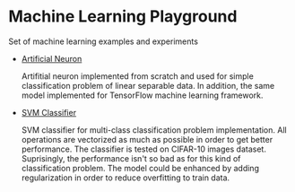 # Machine Learning Playground
Set of machine learning examples and experiments

* [Artificial Neuron](https://github.com/stormy-ua/MachineLearning/blob/master/Artificial%20Neuron/Artificial%20Neuron.ipynb)

  Artifitial neuron implemented from scratch and used for simple classification problem of linear separable data. In addition, the same model implemented for TensorFlow machine learning framework.

* [SVM Classifier](https://github.com/stormy-ua/MachineLearning/blob/master/CIFAR-10/CIFAR-10%20-%20Linear%20Classification.ipynb)

  SVM classifier for multi-class classification problem implementation. All operations are vectorized as much as possible in order to get better performance. The classifier is tested on CIFAR-10 images dataset. Suprisingly, the performance isn't so bad as for this kind of classification problem. The model could be enhanced by adding regularization in order to reduce overfitting to train data.
